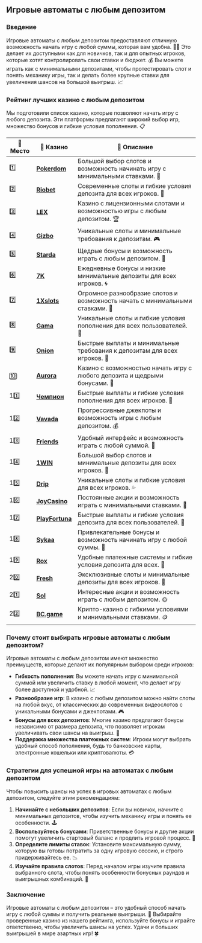 ## Игровые автоматы с любым депозитом

### Введение
Игровые автоматы с любым депозитом предоставляют отличную возможность начать игру с любой суммы, которая вам удобна. 🎰💸 Это делает их доступными как для новичков, так и для опытных игроков, которые хотят контролировать свои ставки и бюджет. 💰 Вы можете играть как с минимальными депозитами, чтобы протестировать слот и понять механику игры, так и делать более крупные ставки для увеличения шансов на большой выигрыш. 📈

### Рейтинг лучших казино с любым депозитом
Мы подготовили список казино, которые позволяют начать игру с любого депозита. Эти платформы предлагают широкий выбор игр, множество бонусов и гибкие условия пополнения. 📋

| 🥇 **Место** | 🎰 **Казино** | 💬 **Описание** |
|-------------|-------------|----------------|
| 1️⃣ | [**Pokerdom**](https://brandplay.link/4k77v2yx) | Большой выбор слотов и возможность начинать игру с минимальными ставками. 🎁 |
| 2️⃣ | [**Riobet**](https://brandplay.link/7xBLTPyj) | Современные слоты и гибкие условия депозита для всех игроков. 🤑 |
| 3️⃣ | [**LEX**](https://brandplay.link/zW4hdDFV) | Казино с лицензионными слотами и возможностью игры с любым депозитом. 🏆 |
| 4️⃣ | [**Gizbo**](https://brandplay.link/bprXw4YV) | Уникальные слоты и минимальные требования к депозитам. 🎮 |
| 5️⃣ | [**Starda**](https://brandplay.link/fB7xwRFL) | Щедрые бонусы и возможность играть с любым депозитом. 🌟 |
| 6️⃣ | [**7K**](https://brandplay.link/BvQyFShp) | Ежедневные бонусы и низкие минимальные депозиты для всех игроков. 🌀 |
| 7️⃣ | [**1Xslots**](https://brandplay.link/hSB1khtr) | Огромное разнообразие слотов и возможность начать с минимальными ставками. 🎰 |
| 8️⃣ | [**Gama**](https://brandplay.link/j6NMKsDz) | Уникальные слоты и гибкие условия пополнения для всех пользователей. 🧩 |
| 9️⃣ | [**Onion**](https://brandplay.link/zBGRVpQ9) | Быстрые выплаты и минимальные требования к депозитам для всех игроков. 💎 |
| 🔟 | [**Aurora**](https://10trafic-stat2.com/click/668546556bcc6313411604bd/6766/13032/subaccount) | Казино с возможностью начать игру с любого депозита и щедрыми бонусами. 🚀 |
| 11️⃣ | [**Чемпион**](https://temon-gter.cfd/go/lRq?p80412p304504pcc44t17455) | Быстрые выплаты и гибкие условия пополнения для всех игроков. 🥇 |
| 12️⃣ | [**Vavada**](https://vavadapartner.pro/?promo=ea5c9275-6854-4505-94fc-95ab18221945-linkb2) | Прогрессивные джекпоты и возможность игры с любым депозитом. 💰 |
| 13️⃣ | [**Friends**](https://gofriends.run/linkb2) | Удобный интерфейс и возможность играть с любой суммой. 👯 |
| 14️⃣ | [**1WIN**](https://brandplay.link/smXVpBbG) | Большой выбор слотов и минимальные депозиты для всех игроков. 🎲 |
| 15️⃣ | [**Drip**](https://drp-ircp01.com/c07e6a3db) | Уникальные слоты и гибкие условия для всех игроков. 💦 |
| 16️⃣ | [**JoyCasino**](https://rpc30.call2me.pro/?/ru/registration?apkpop=0&partner=p24970p3291217pc98f) | Постоянные акции и возможность играть с минимальными ставками. 🎉 |
| 17️⃣ | [**PlayFortuna**](https://fortunapromo.net/alt/playfortuna/registration?0dc4a9362a71feb7e3f165fb8e766f70) | Быстрые выплаты и гибкие условия депозита для всех пользователей. 💎 |
| 18️⃣ | [**Sykaa**](https://s-two-way.com/?source=linkb2&pid=30697) | Привлекательные бонусы и возможность начинать игру с любой суммы. 🌈 |
| 19️⃣ | [**Rox**](https://rox-pvwfpjgcxe.com/cb1ee18a5) | Удобные платежные системы и гибкие условия депозита для всех. 💸 |
| 20️⃣ | [**Fresh**](https://fresh-eumwkxwao.com/c3f7b485d) | Эксклюзивные слоты и минимальные депозиты для всех игроков. 🥑 |
| 21️⃣ | [**Sol**](https://sol-mmtdzfbaco.com/cb2415bca) | Интересные акции и возможность играть с любым депозитом. 🌞 |
| 22️⃣ | [**BC.game**](https://partnerbcgame.com/dcc53d441) | Крипто-казино с гибкими условиями и минимальными ставками. 🪙 |

### Почему стоит выбирать игровые автоматы с любым депозитом?
Игровые автоматы с любым депозитом имеют множество преимуществ, которые делают их популярным выбором среди игроков:

- **Гибкость пополнения**: Вы можете начать игру с минимальной суммой или увеличить ставку в любой момент, что делает игру более доступной и удобной. 📈
- **Разнообразие игр**: В казино с любым депозитом можно найти слоты на любой вкус, от классических до современных видеослотов с уникальными бонусами и джекпотами. 🎮
- **Бонусы для всех депозитов**: Многие казино предлагают бонусы независимо от размера депозита, что позволяет игрокам увеличивать свои шансы на выигрыш. 🎁
- **Поддержка множества платежных систем**: Игроки могут выбрать удобный способ пополнения, будь то банковские карты, электронные кошельки или криптовалюты. 💳

### Стратегии для успешной игры на автоматах с любым депозитом
Чтобы повысить шансы на успех в игровых автоматах с любым депозитом, следуйте этим рекомендациям:

1. **Начинайте с небольших депозитов**: Если вы новичок, начните с минимальных депозитов, чтобы изучить механику игры и понять ее особенности. 🕹️
2. **Воспользуйтесь бонусами**: Приветственные бонусы и другие акции помогут увеличить стартовый баланс и продлить игровой процесс. 🎁
3. **Определите лимиты ставок**: Установите максимальную сумму, которую вы готовы потратить за одну игровую сессию, и строго придерживайтесь ее. 📉
4. **Изучайте правила слотов**: Перед началом игры изучите правила выбранного слота, чтобы понять особенности бонусных раундов и выигрышных комбинаций. 📜

### Заключение
Игровые автоматы с любым депозитом – это удобный способ начать игру с любой суммы и получить реальные выигрыши. 💸 Выбирайте проверенные казино из нашего рейтинга, используйте бонусы и играйте ответственно, чтобы увеличить шансы на успех. Удачи и больших выигрышей в мире азартных игр! 🍀
